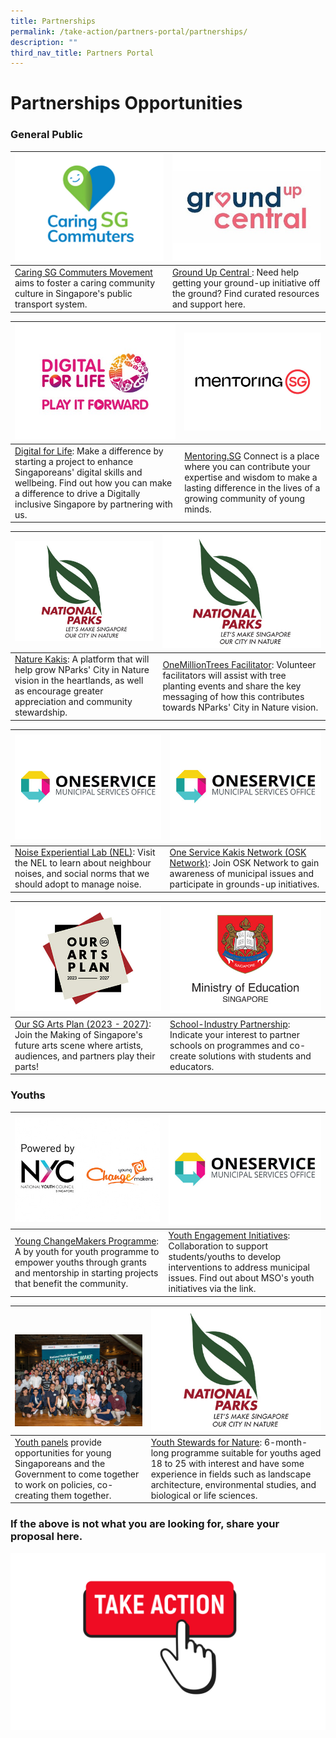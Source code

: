```yaml
---
title: Partnerships
permalink: /take-action/partners-portal/partnerships/
description: ""
third_nav_title: Partners Portal
---
```

# Partnerships Opportunities

### General Public

| ![](/images/Opportunities/caringsg-logo_422x304.jpg) |![](/images/Opportunities/groundup-central-logo--v2.jpg) |
| -------- | -------- |
| [Caring SG Commuters Movement](https://www.caringcommuters.gov.sg) aims to foster a caring community culture in Singapore's public transport system.    | [Ground Up Central ](https://groundupcentral.sg): Need help getting your ground-up initiative off the ground? Find curated resources and support here.


|  ![](/images/Opportunities/dfl-play-it-forward-logo-v2.jpg) | ![](/images/Opportunities/mentoring-sg_422x304.jpg) |
| --- | - | 
| [Digital for Life](https://www.digitalforlife.gov.sg): Make a difference by starting a project to enhance Singaporeans' digital skills and wellbeing. Find out how you can make a difference to drive a Digitally inclusive Singapore by partnering with us.  | [Mentoring.SG](https://www.mentoringsg.com) Connect is a place where you can contribute your expertise and wisdom to make a lasting difference in the lives of a growing community of young minds. | 

|  ![](/images/Opportunities/nparks-logo_422x304.jpg) |![](/images/Opportunities/nparks-logo_422x304.jpg) |
| --- | - | 
|[Nature  Kakis](https://go.gov.sg/naturekakisenquiry): A platform that will help grow NParks' City in Nature vision in the heartlands, as well as encourage greater appreciation and community stewardship. |  [OneMillionTrees Facilitator](https://go.gov.sg/omtvolfacil): Volunteer facilitators will assist with tree planting events and share the key messaging of how this contributes towards NParks' City in Nature vision.   | 


|![](/images/Opportunities/mso-logo_422x304.jpg) |  ![](/images/Opportunities/mso-logo_422x304.jpg)|
| --- | - | 
| [Noise Experiential Lab (NEL)](https://go.gov.sg/noiselab): Visit the NEL to learn about neighbour noises, and social norms that we should adopt to manage noise.| [One Service Kakis Network (OSK Network)](https://go.gov.sg/oskgettoknowyou): Join OSK Network to gain awareness of municipal issues and participate in grounds-up initiatives. | 

| ![](/images/Opportunities/our-arts-plan-2023-2027_422x304.jpg)| ![](/images/Opportunities/moe-logo_422x304.jpg)|
| --- | - | 
| [Our SG Arts Plan (2023 - 2027)](https://www.nac.gov.sg/about-us/oursgartsplan/join-the-making): Join the Making of Singapore's future arts scene where artists, audiences, and partners play their parts! | [School-Industry Partnership](https://go.gov.sg/partnerwithschools): Indicate your interest to partner schools on programmes and co-create solutions with students and educators.  | 


### Youths

|  ![](/images/Opportunities/nyc-ycm-logo-(422x304).jpg)|  ![](/images/Opportunities/mso-logo_422x304.jpg)|
| -------- | -------- | 
| [Young ChangeMakers Programme](https://www.nyc.gov.sg/programmes-grants/young-changemakers):  A by youth for youth programme to empower youths through grants and mentorship in starting projects that benefit the community.| [Youth Engagement Initiatives](https://go.gov.sg/youth-programmes): Collaboration to support students/youths to develop interventions to address municipal issues. Find out about MSO's youth initiatives via the link.| 

| <br> <br> ![](/images/Opportunities/youth-panels_422x304.jpg) |![](/images/Opportunities/nparks-logo_422x304.jpg)|
| -------- | -------- | 
|[Youth panels](https://www.nyc.gov.sg/youthpanels) provide opportunities for young Singaporeans and the Government to come together to work on policies, co-creating them together.  |  [Youth Stewards for Nature](https://go.gov.sg/ysn/): 6-month-long programme suitable for youths aged 18 to 25 with interest and have some experience in fields such as landscape architecture, environmental studies, and biological or life sciences. | 


### If the above is not what you are looking for, share your proposal here.

[![](/images/take%20action.png)](https://go.gov.sg/takeactiontoday)